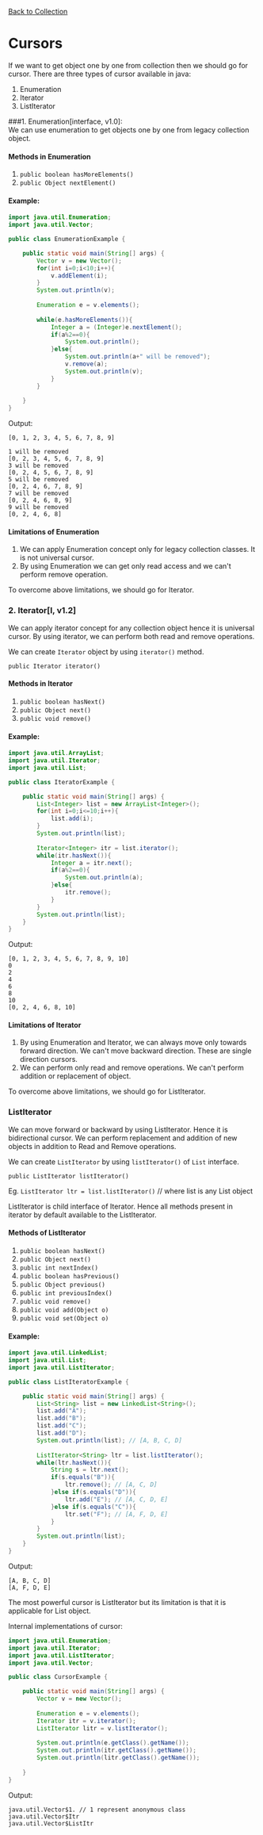 [Back to Collection](../README.md)

# Cursors

If we want to get object one by one from collection then we should go for cursor. There are three types of cursor available in java:

1. Enumeration
2. Iterator
3. ListIterator

###1. Enumeration[interface, v1.0]: <br>
 We can use enumeration to get objects one by one from legacy collection object. 

#### Methods in Enumeration

1. `public boolean hasMoreElements()` <br>
2. `public Object nextElement()`

#### Example:

```java
import java.util.Enumeration;
import java.util.Vector;

public class EnumerationExample {

	public static void main(String[] args) {
		Vector v = new Vector();
		for(int i=0;i<10;i++){
			v.addElement(i);
		}
		System.out.println(v);
		
		Enumeration e = v.elements();
		
		while(e.hasMoreElements()){
			Integer a = (Integer)e.nextElement();
			if(a%2==0){
				System.out.println();
			}else{
				System.out.println(a+" will be removed");
				v.remove(a);
				System.out.println(v);
			}
		}
		
	}
}
```

Output:

```
[0, 1, 2, 3, 4, 5, 6, 7, 8, 9]

1 will be removed
[0, 2, 3, 4, 5, 6, 7, 8, 9]
3 will be removed
[0, 2, 4, 5, 6, 7, 8, 9]
5 will be removed
[0, 2, 4, 6, 7, 8, 9]
7 will be removed
[0, 2, 4, 6, 8, 9]
9 will be removed
[0, 2, 4, 6, 8]
```

#### Limitations of Enumeration
1. We can apply Enumeration concept only for legacy collection classes. It is not universal cursor.
2. By using Enumeration we can get only read access and we can't perform remove operation.

To overcome above limitations, we should go for Iterator.

### 2. Iterator[I, v1.2]
We can apply iterator concept for any collection object hence it is universal cursor. By using iterator, we can perform both read and remove operations.

We can create `Iterator` object by using `iterator()` method.

`public Iterator iterator()`

#### Methods in Iterator

1. `public boolean hasNext()`
2. `public Object next()` 
3. `public void remove()`

#### Example:

```java
import java.util.ArrayList;
import java.util.Iterator;
import java.util.List;

public class IteratorExample {

	public static void main(String[] args) {
		List<Integer> list = new ArrayList<Integer>();
		for(int i=0;i<=10;i++){
			list.add(i);
		}
		System.out.println(list);
		
		Iterator<Integer> itr = list.iterator();
		while(itr.hasNext()){
			Integer a = itr.next();
			if(a%2==0){
				System.out.println(a);
			}else{
				itr.remove();
			}
		}
		System.out.println(list);
	}
}
```

Output:

```
[0, 1, 2, 3, 4, 5, 6, 7, 8, 9, 10]
0
2
4
6
8
10
[0, 2, 4, 6, 8, 10]
```

#### Limitations of Iterator
1. By using Enumeration and Iterator, we can always move only towards forward direction. We can't move backward direction.  These are single direction cursors.
2. We can perform only read and remove operations. We can't perform addition or replacement of object.

To overcome above limitations, we should go for ListIterator. 

### ListIterator

We can move forward or backward  by using ListIterator. Hence it is bidirectional cursor. We can perform replacement and addition of new objects in addition to Read and Remove operations.

We can create `ListIterator` by using `listIterator()` of `List` interface.

`public ListIterator listIterator()`

Eg. `ListIterator ltr = list.listIterator()` // where list is any List object

ListIterator is child interface of Iterator. Hence all methods present in iterator by default available to the ListIterator.

#### Methods of ListIterator
1. `public boolean hasNext()`
2. `public Object next()`
3. `public int nextIndex()`
4. `public boolean hasPrevious()`
5. `public Object previous()`
6. `public int previousIndex()`
7. `public void remove()`
8. `public void add(Object o)`
9. `public void set(Object o)`

#### Example:

```java
import java.util.LinkedList;
import java.util.List;
import java.util.ListIterator;

public class ListIteratorExample {

	public static void main(String[] args) {
		List<String> list = new LinkedList<String>();
		list.add("A");
		list.add("B");
		list.add("C");
		list.add("D");
		System.out.println(list); // [A, B, C, D]
		
		ListIterator<String> ltr = list.listIterator();
		while(ltr.hasNext()){
			String s = ltr.next();
			if(s.equals("B")){
				ltr.remove(); // [A, C, D]
			}else if(s.equals("D")){
				ltr.add("E"); // [A, C, D, E]
			}else if(s.equals("C")){
				ltr.set("F"); // [A, F, D, E]
			}
		}
		System.out.println(list);
	}
}
```

Output:

```
[A, B, C, D]
[A, F, D, E]
```

The most powerful cursor is ListIterator but its limitation is that it is applicable for List object.

Internal implementations of cursor:

```java
import java.util.Enumeration;
import java.util.Iterator;
import java.util.ListIterator;
import java.util.Vector;

public class CursorExample {

	public static void main(String[] args) {
		Vector v = new Vector();
		
		Enumeration e = v.elements();
		Iterator itr = v.iterator();
		ListIterator litr = v.listIterator();
		
		System.out.println(e.getClass().getName());
		System.out.println(itr.getClass().getName());
		System.out.println(litr.getClass().getName());
		
	}
}
```

Output:

```
java.util.Vector$1. // 1 represent anonymous class
java.util.Vector$Itr
java.util.Vector$ListItr
```
